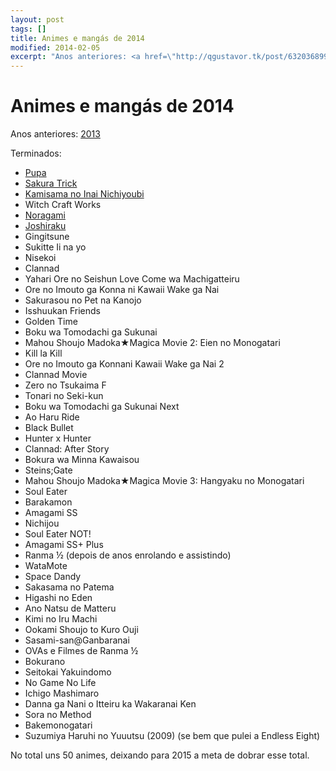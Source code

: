 ```yaml
---
layout: post
tags: []
title: Animes e mangás de 2014
modified: 2014-02-05
excerpt: "Anos anteriores: <a href=\"http://qgustavor.tk/post/63203689971/animes-assistidos-e-mangas-de-2013\">2013</a>"
---
```


Animes e mangás de 2014
=======================

Anos anteriores:
[2013](http://qgustavor.tk/post/63203689971/animes-assistidos-e-mangas-de-2013)

Terminados:

-   [Pupa](http://qgustavor.tumblr.com/post/84019921998/)
-   [Sakura
    Trick](http://qgustavor.tk/post/89399255584/sakura-trick-muito-amor-para-um-anime-so)
-   [Kamisama no Inai
    Nichiyoubi](http://qgustavor.tk/post/92272495379/kamisama-no-inai-nichiyoubi)
-   Witch Craft Works
-   [Noragami](http://qgustavor.tk/post/89407721554/noragami)
-   [Joshiraku](http://qgustavor.tumblr.com/post/92011213724/joshiraku-uma-comedia-bem-japonesa)
-   Gingitsune
-   Sukitte Ii na yo
-   Nisekoi
-   Clannad
-   Yahari Ore no Seishun Love Come wa Machigatteiru
-   Ore no Imouto ga Konna ni Kawaii Wake ga Nai
-   Sakurasou no Pet na Kanojo
-   Isshuukan Friends
-   Golden Time
-   Boku wa Tomodachi ga Sukunai
-   Mahou Shoujo Madoka★Magica Movie 2: Eien no Monogatari
-   Kill la Kill
-   <span
    data-sheets-value="[null,2,&quot;Boku wa Tomodachi ga Sukunai Next&quot;]"
    data-sheets-userformat="[null,null,513,[null,0],null,null,null,null,null,null,null,null,0]"><span
    data-sheets-value="[null,2,&quot;Ore no Imouto ga Konnani Kawaii Wake ga Nai.&quot;]"
    data-sheets-userformat="[null,null,4609,[null,0],null,null,null,null,null,null,null,null,0,null,null,&quot;trebuchet ms&quot;]">Ore
    no Imouto ga Konnani Kawaii Wake ga Nai 2\
    </span></span>
-   <span
    data-sheets-value="[null,2,&quot;Boku wa Tomodachi ga Sukunai Next&quot;]"
    data-sheets-userformat="[null,null,513,[null,0],null,null,null,null,null,null,null,null,0]"><span
    data-sheets-value="[null,2,&quot;Ore no Imouto ga Konnani Kawaii Wake ga Nai.&quot;]"
    data-sheets-userformat="[null,null,4609,[null,0],null,null,null,null,null,null,null,null,0,null,null,&quot;trebuchet ms&quot;]">Clannad
    Movie</span></span>
-   <span
    data-sheets-value="[null,2,&quot;Boku wa Tomodachi ga Sukunai Next&quot;]"
    data-sheets-userformat="[null,null,513,[null,0],null,null,null,null,null,null,null,null,0]"><span
    data-sheets-value="[null,2,&quot;Ore no Imouto ga Konnani Kawaii Wake ga Nai.&quot;]"
    data-sheets-userformat="[null,null,4609,[null,0],null,null,null,null,null,null,null,null,0,null,null,&quot;trebuchet ms&quot;]">Zero
    no Tsukaima F</span></span>
-   <span
    data-sheets-value="[null,2,&quot;Boku wa Tomodachi ga Sukunai Next&quot;]"
    data-sheets-userformat="[null,null,513,[null,0],null,null,null,null,null,null,null,null,0]"><span
    data-sheets-value="[null,2,&quot;Ore no Imouto ga Konnani Kawaii Wake ga Nai.&quot;]"
    data-sheets-userformat="[null,null,4609,[null,0],null,null,null,null,null,null,null,null,0,null,null,&quot;trebuchet ms&quot;]"><span
    data-sheets-value="[null,2,&quot;Black Bullet&quot;]"
    data-sheets-userformat="[null,null,1,[null,0]]">Tonari no
    Seki-kun</span></span></span>
-   <span
    data-sheets-value="[null,2,&quot;Boku wa Tomodachi ga Sukunai Next&quot;]"
    data-sheets-userformat="[null,null,513,[null,0],null,null,null,null,null,null,null,null,0]"><span
    data-sheets-value="[null,2,&quot;Ore no Imouto ga Konnani Kawaii Wake ga Nai.&quot;]"
    data-sheets-userformat="[null,null,4609,[null,0],null,null,null,null,null,null,null,null,0,null,null,&quot;trebuchet ms&quot;]"><span
    data-sheets-value="[null,2,&quot;Black Bullet&quot;]"
    data-sheets-userformat="[null,null,1,[null,0]]"><span
    data-sheets-value="[null,2,&quot;Boku wa Tomodachi ga Sukunai Next&quot;]"
    data-sheets-userformat="[null,null,513,[null,0],null,null,null,null,null,null,null,null,0]">Boku
    wa Tomodachi ga Sukunai Next</span></span></span></span>
-   <span
    data-sheets-value="[null,2,&quot;Boku wa Tomodachi ga Sukunai Next&quot;]"
    data-sheets-userformat="[null,null,513,[null,0],null,null,null,null,null,null,null,null,0]"><span
    data-sheets-value="[null,2,&quot;Ore no Imouto ga Konnani Kawaii Wake ga Nai.&quot;]"
    data-sheets-userformat="[null,null,4609,[null,0],null,null,null,null,null,null,null,null,0,null,null,&quot;trebuchet ms&quot;]"><span
    data-sheets-value="[null,2,&quot;Black Bullet&quot;]"
    data-sheets-userformat="[null,null,1,[null,0]]"><span
    data-sheets-value="[null,2,&quot;Boku wa Tomodachi ga Sukunai Next&quot;]"
    data-sheets-userformat="[null,null,513,[null,0],null,null,null,null,null,null,null,null,0]"><span
    data-sheets-value="[null,2,&quot;Boku wa Tomodachi ga Sukunai Next&quot;]"
    data-sheets-userformat="[null,null,513,[null,0],null,null,null,null,null,null,null,null,0]"><span
    data-sheets-value="[null,2,&quot;Ore no Imouto ga Konnani Kawaii Wake ga Nai.&quot;]"
    data-sheets-userformat="[null,null,4609,[null,0],null,null,null,null,null,null,null,null,0,null,null,&quot;trebuchet ms&quot;]"><span
    data-sheets-value="[null,2,&quot;Ao Haru Ride&quot;]"
    data-sheets-userformat="[null,null,2561,[null,0],null,null,null,null,null,null,null,null,0,null,[null,2,5967616]]">Ao
    Haru Ride</span></span></span></span></span></span></span>
-   <span
    data-sheets-value="[null,2,&quot;Boku wa Tomodachi ga Sukunai Next&quot;]"
    data-sheets-userformat="[null,null,513,[null,0],null,null,null,null,null,null,null,null,0]"><span
    data-sheets-value="[null,2,&quot;Ore no Imouto ga Konnani Kawaii Wake ga Nai.&quot;]"
    data-sheets-userformat="[null,null,4609,[null,0],null,null,null,null,null,null,null,null,0,null,null,&quot;trebuchet ms&quot;]"><span
    data-sheets-value="[null,2,&quot;Black Bullet&quot;]"
    data-sheets-userformat="[null,null,1,[null,0]]"><span
    data-sheets-value="[null,2,&quot;Boku wa Tomodachi ga Sukunai Next&quot;]"
    data-sheets-userformat="[null,null,513,[null,0],null,null,null,null,null,null,null,null,0]"><span
    data-sheets-value="[null,2,&quot;Boku wa Tomodachi ga Sukunai Next&quot;]"
    data-sheets-userformat="[null,null,513,[null,0],null,null,null,null,null,null,null,null,0]"><span
    data-sheets-value="[null,2,&quot;Ore no Imouto ga Konnani Kawaii Wake ga Nai.&quot;]"
    data-sheets-userformat="[null,null,4609,[null,0],null,null,null,null,null,null,null,null,0,null,null,&quot;trebuchet ms&quot;]"><span
    data-sheets-value="[null,2,&quot;Ao Haru Ride&quot;]"
    data-sheets-userformat="[null,null,2561,[null,0],null,null,null,null,null,null,null,null,0,null,[null,2,5967616]]"><span
    data-sheets-value="[null,2,&quot;Black Bullet&quot;]"
    data-sheets-userformat="[null,null,1,[null,0]]">Black
    Bullet</span></span></span></span></span></span></span></span>
-   <span
    data-sheets-value="[null,2,&quot;Boku wa Tomodachi ga Sukunai Next&quot;]"
    data-sheets-userformat="[null,null,513,[null,0],null,null,null,null,null,null,null,null,0]"><span
    data-sheets-value="[null,2,&quot;Ore no Imouto ga Konnani Kawaii Wake ga Nai.&quot;]"
    data-sheets-userformat="[null,null,4609,[null,0],null,null,null,null,null,null,null,null,0,null,null,&quot;trebuchet ms&quot;]"><span
    data-sheets-value="[null,2,&quot;Black Bullet&quot;]"
    data-sheets-userformat="[null,null,1,[null,0]]"><span
    data-sheets-value="[null,2,&quot;Boku wa Tomodachi ga Sukunai Next&quot;]"
    data-sheets-userformat="[null,null,513,[null,0],null,null,null,null,null,null,null,null,0]"><span
    data-sheets-value="[null,2,&quot;Boku wa Tomodachi ga Sukunai Next&quot;]"
    data-sheets-userformat="[null,null,513,[null,0],null,null,null,null,null,null,null,null,0]"><span
    data-sheets-value="[null,2,&quot;Ore no Imouto ga Konnani Kawaii Wake ga Nai.&quot;]"
    data-sheets-userformat="[null,null,4609,[null,0],null,null,null,null,null,null,null,null,0,null,null,&quot;trebuchet ms&quot;]"><span
    data-sheets-value="[null,2,&quot;Ao Haru Ride&quot;]"
    data-sheets-userformat="[null,null,2561,[null,0],null,null,null,null,null,null,null,null,0,null,[null,2,5967616]]"><span
    data-sheets-value="[null,2,&quot;Black Bullet&quot;]"
    data-sheets-userformat="[null,null,1,[null,0]]">Hunter x
    Hunter</span></span></span></span></span></span></span></span>
-   <span
    data-sheets-value="[null,2,&quot;Boku wa Tomodachi ga Sukunai Next&quot;]"
    data-sheets-userformat="[null,null,513,[null,0],null,null,null,null,null,null,null,null,0]"><span
    data-sheets-value="[null,2,&quot;Ore no Imouto ga Konnani Kawaii Wake ga Nai.&quot;]"
    data-sheets-userformat="[null,null,4609,[null,0],null,null,null,null,null,null,null,null,0,null,null,&quot;trebuchet ms&quot;]"><span
    data-sheets-value="[null,2,&quot;Black Bullet&quot;]"
    data-sheets-userformat="[null,null,1,[null,0]]"><span
    data-sheets-value="[null,2,&quot;Boku wa Tomodachi ga Sukunai Next&quot;]"
    data-sheets-userformat="[null,null,513,[null,0],null,null,null,null,null,null,null,null,0]"><span
    data-sheets-value="[null,2,&quot;Boku wa Tomodachi ga Sukunai Next&quot;]"
    data-sheets-userformat="[null,null,513,[null,0],null,null,null,null,null,null,null,null,0]"><span
    data-sheets-value="[null,2,&quot;Ore no Imouto ga Konnani Kawaii Wake ga Nai.&quot;]"
    data-sheets-userformat="[null,null,4609,[null,0],null,null,null,null,null,null,null,null,0,null,null,&quot;trebuchet ms&quot;]"><span
    data-sheets-value="[null,2,&quot;Ao Haru Ride&quot;]"
    data-sheets-userformat="[null,null,2561,[null,0],null,null,null,null,null,null,null,null,0,null,[null,2,5967616]]"><span
    data-sheets-value="[null,2,&quot;Black Bullet&quot;]"
    data-sheets-userformat="[null,null,1,[null,0]]">Clannad: After
    Story</span></span></span></span></span></span></span></span>
-   <span
    data-sheets-value="[null,2,&quot;Boku wa Tomodachi ga Sukunai Next&quot;]"
    data-sheets-userformat="[null,null,513,[null,0],null,null,null,null,null,null,null,null,0]"><span
    data-sheets-value="[null,2,&quot;Ore no Imouto ga Konnani Kawaii Wake ga Nai.&quot;]"
    data-sheets-userformat="[null,null,4609,[null,0],null,null,null,null,null,null,null,null,0,null,null,&quot;trebuchet ms&quot;]"><span
    data-sheets-value="[null,2,&quot;Black Bullet&quot;]"
    data-sheets-userformat="[null,null,1,[null,0]]"><span
    data-sheets-value="[null,2,&quot;Boku wa Tomodachi ga Sukunai Next&quot;]"
    data-sheets-userformat="[null,null,513,[null,0],null,null,null,null,null,null,null,null,0]"><span
    data-sheets-value="[null,2,&quot;Boku wa Tomodachi ga Sukunai Next&quot;]"
    data-sheets-userformat="[null,null,513,[null,0],null,null,null,null,null,null,null,null,0]"><span
    data-sheets-value="[null,2,&quot;Ore no Imouto ga Konnani Kawaii Wake ga Nai.&quot;]"
    data-sheets-userformat="[null,null,4609,[null,0],null,null,null,null,null,null,null,null,0,null,null,&quot;trebuchet ms&quot;]"><span
    data-sheets-value="[null,2,&quot;Ao Haru Ride&quot;]"
    data-sheets-userformat="[null,null,2561,[null,0],null,null,null,null,null,null,null,null,0,null,[null,2,5967616]]"><span
    data-sheets-value="[null,2,&quot;Black Bullet&quot;]"
    data-sheets-userformat="[null,null,1,[null,0]]"><span
    data-sheets-value="[null,2,&quot;Black Bullet&quot;]"
    data-sheets-userformat="[null,null,1,[null,0]]">Bokura wa Minna
    Kawaisou</span></span></span></span></span></span></span></span></span>
-   <span
    data-sheets-value="[null,2,&quot;Boku wa Tomodachi ga Sukunai Next&quot;]"
    data-sheets-userformat="[null,null,513,[null,0],null,null,null,null,null,null,null,null,0]"><span
    data-sheets-value="[null,2,&quot;Ore no Imouto ga Konnani Kawaii Wake ga Nai.&quot;]"
    data-sheets-userformat="[null,null,4609,[null,0],null,null,null,null,null,null,null,null,0,null,null,&quot;trebuchet ms&quot;]"><span
    data-sheets-value="[null,2,&quot;Black Bullet&quot;]"
    data-sheets-userformat="[null,null,1,[null,0]]"><span
    data-sheets-value="[null,2,&quot;Boku wa Tomodachi ga Sukunai Next&quot;]"
    data-sheets-userformat="[null,null,513,[null,0],null,null,null,null,null,null,null,null,0]"><span
    data-sheets-value="[null,2,&quot;Boku wa Tomodachi ga Sukunai Next&quot;]"
    data-sheets-userformat="[null,null,513,[null,0],null,null,null,null,null,null,null,null,0]"><span
    data-sheets-value="[null,2,&quot;Ore no Imouto ga Konnani Kawaii Wake ga Nai.&quot;]"
    data-sheets-userformat="[null,null,4609,[null,0],null,null,null,null,null,null,null,null,0,null,null,&quot;trebuchet ms&quot;]"><span
    data-sheets-value="[null,2,&quot;Ao Haru Ride&quot;]"
    data-sheets-userformat="[null,null,2561,[null,0],null,null,null,null,null,null,null,null,0,null,[null,2,5967616]]"><span
    data-sheets-value="[null,2,&quot;Black Bullet&quot;]"
    data-sheets-userformat="[null,null,1,[null,0]]"><span
    data-sheets-value="[null,2,&quot;Black Bullet&quot;]"
    data-sheets-userformat="[null,null,1,[null,0]]">Steins;Gate</span></span></span></span></span></span></span></span></span>
-   <span
    data-sheets-value="[null,2,&quot;Boku wa Tomodachi ga Sukunai Next&quot;]"
    data-sheets-userformat="[null,null,513,[null,0],null,null,null,null,null,null,null,null,0]"><span
    data-sheets-value="[null,2,&quot;Ore no Imouto ga Konnani Kawaii Wake ga Nai.&quot;]"
    data-sheets-userformat="[null,null,4609,[null,0],null,null,null,null,null,null,null,null,0,null,null,&quot;trebuchet ms&quot;]"><span
    data-sheets-value="[null,2,&quot;Black Bullet&quot;]"
    data-sheets-userformat="[null,null,1,[null,0]]"><span
    data-sheets-value="[null,2,&quot;Boku wa Tomodachi ga Sukunai Next&quot;]"
    data-sheets-userformat="[null,null,513,[null,0],null,null,null,null,null,null,null,null,0]"><span
    data-sheets-value="[null,2,&quot;Boku wa Tomodachi ga Sukunai Next&quot;]"
    data-sheets-userformat="[null,null,513,[null,0],null,null,null,null,null,null,null,null,0]"><span
    data-sheets-value="[null,2,&quot;Ore no Imouto ga Konnani Kawaii Wake ga Nai.&quot;]"
    data-sheets-userformat="[null,null,4609,[null,0],null,null,null,null,null,null,null,null,0,null,null,&quot;trebuchet ms&quot;]"><span
    data-sheets-value="[null,2,&quot;Ao Haru Ride&quot;]"
    data-sheets-userformat="[null,null,2561,[null,0],null,null,null,null,null,null,null,null,0,null,[null,2,5967616]]"><span
    data-sheets-value="[null,2,&quot;Black Bullet&quot;]"
    data-sheets-userformat="[null,null,1,[null,0]]"><span
    data-sheets-value="[null,2,&quot;Black Bullet&quot;]"
    data-sheets-userformat="[null,null,1,[null,0]]">Mahou Shoujo
    Madoka★Magica Movie 3: Hangyaku no
    Monogatari</span></span></span></span></span></span></span></span></span>
-   Soul Eater
-   <span data-sheets-value="[null,2,&quot;Black Bullet&quot;]"
    data-sheets-userformat="[null,null,1,[null,0]]"><span
    data-sheets-value="[null,2,&quot;Barakamon&quot;]"
    data-sheets-userformat="[null,null,513,[null,0],null,null,null,null,null,null,null,null,0]">Barakamon</span></span>
-   <span data-sheets-value="[null,2,&quot;Black Bullet&quot;]"
    data-sheets-userformat="[null,null,1,[null,0]]"><span
    data-sheets-value="[null,2,&quot;Barakamon&quot;]"
    data-sheets-userformat="[null,null,513,[null,0],null,null,null,null,null,null,null,null,0]"><span
    data-sheets-value="[null,2,&quot;Black Bullet&quot;]"
    data-sheets-userformat="[null,null,1,[null,0]]">Amagami
    SS</span></span></span>
-   <span data-sheets-value="[null,2,&quot;Black Bullet&quot;]"
    data-sheets-userformat="[null,null,1,[null,0]]"><span
    data-sheets-value="[null,2,&quot;Barakamon&quot;]"
    data-sheets-userformat="[null,null,513,[null,0],null,null,null,null,null,null,null,null,0]"><span
    data-sheets-value="[null,2,&quot;Black Bullet&quot;]"
    data-sheets-userformat="[null,null,1,[null,0]]"><span
    data-sheets-value="[null,2,&quot;Black Bullet&quot;]"
    data-sheets-userformat="[null,null,1,[null,0]]">Nichijou</span></span></span></span>
-   <span data-sheets-value="[null,2,&quot;Black Bullet&quot;]"
    data-sheets-userformat="[null,null,1,[null,0]]"><span
    data-sheets-value="[null,2,&quot;Barakamon&quot;]"
    data-sheets-userformat="[null,null,513,[null,0],null,null,null,null,null,null,null,null,0]"><span
    data-sheets-value="[null,2,&quot;Black Bullet&quot;]"
    data-sheets-userformat="[null,null,1,[null,0]]"><span
    data-sheets-value="[null,2,&quot;Black Bullet&quot;]"
    data-sheets-userformat="[null,null,1,[null,0]]">Soul Eater
    NOT!</span></span></span></span>
-   <span data-sheets-value="[null,2,&quot;Black Bullet&quot;]"
    data-sheets-userformat="[null,null,1,[null,0]]"><span
    data-sheets-value="[null,2,&quot;Barakamon&quot;]"
    data-sheets-userformat="[null,null,513,[null,0],null,null,null,null,null,null,null,null,0]"><span
    data-sheets-value="[null,2,&quot;Black Bullet&quot;]"
    data-sheets-userformat="[null,null,1,[null,0]]"><span
    data-sheets-value="[null,2,&quot;Black Bullet&quot;]"
    data-sheets-userformat="[null,null,1,[null,0]]"><span
    data-sheets-value="[null,2,&quot;Danna ga Nani o Itteiru ka Wakaranai Ken&quot;]"
    data-sheets-userformat="[null,null,2049,[null,0],null,null,null,null,null,null,null,null,null,null,[null,2,5967616]]"><span
    data-sheets-value="[null,2,&quot;Orenchi no Furo Jijou&quot;]"
    data-sheets-userformat="[null,null,2049,[null,0],null,null,null,null,null,null,null,null,null,null,[null,2,5967616]]">Amagami
    SS+ Plus</span></span></span></span></span></span>
-   <span data-sheets-value="[null,2,&quot;Black Bullet&quot;]"
    data-sheets-userformat="[null,null,1,[null,0]]"><span
    data-sheets-value="[null,2,&quot;Barakamon&quot;]"
    data-sheets-userformat="[null,null,513,[null,0],null,null,null,null,null,null,null,null,0]"><span
    data-sheets-value="[null,2,&quot;Black Bullet&quot;]"
    data-sheets-userformat="[null,null,1,[null,0]]"><span
    data-sheets-value="[null,2,&quot;Black Bullet&quot;]"
    data-sheets-userformat="[null,null,1,[null,0]]"><span
    data-sheets-value="[null,2,&quot;Danna ga Nani o Itteiru ka Wakaranai Ken&quot;]"
    data-sheets-userformat="[null,null,2049,[null,0],null,null,null,null,null,null,null,null,null,null,[null,2,5967616]]"><span
    data-sheets-value="[null,2,&quot;Orenchi no Furo Jijou&quot;]"
    data-sheets-userformat="[null,null,2049,[null,0],null,null,null,null,null,null,null,null,null,null,[null,2,5967616]]">Ranma
    ½ (depois de anos enrolando e assistindo)\
    </span></span></span></span></span></span>
-   <span data-sheets-value="[null,2,&quot;Black Bullet&quot;]"
    data-sheets-userformat="[null,null,1,[null,0]]"><span
    data-sheets-value="[null,2,&quot;Barakamon&quot;]"
    data-sheets-userformat="[null,null,513,[null,0],null,null,null,null,null,null,null,null,0]"><span
    data-sheets-value="[null,2,&quot;Black Bullet&quot;]"
    data-sheets-userformat="[null,null,1,[null,0]]"><span
    data-sheets-value="[null,2,&quot;Black Bullet&quot;]"
    data-sheets-userformat="[null,null,1,[null,0]]"><span
    data-sheets-value="[null,2,&quot;Danna ga Nani o Itteiru ka Wakaranai Ken&quot;]"
    data-sheets-userformat="[null,null,2049,[null,0],null,null,null,null,null,null,null,null,null,null,[null,2,5967616]]"><span
    data-sheets-value="[null,2,&quot;Orenchi no Furo Jijou&quot;]"
    data-sheets-userformat="[null,null,2049,[null,0],null,null,null,null,null,null,null,null,null,null,[null,2,5967616]]">WataMote</span></span></span></span></span></span>
-   <span data-sheets-value="[null,2,&quot;Black Bullet&quot;]"
    data-sheets-userformat="[null,null,1,[null,0]]"><span
    data-sheets-value="[null,2,&quot;Barakamon&quot;]"
    data-sheets-userformat="[null,null,513,[null,0],null,null,null,null,null,null,null,null,0]"><span
    data-sheets-value="[null,2,&quot;Black Bullet&quot;]"
    data-sheets-userformat="[null,null,1,[null,0]]"><span
    data-sheets-value="[null,2,&quot;Black Bullet&quot;]"
    data-sheets-userformat="[null,null,1,[null,0]]"><span
    data-sheets-value="[null,2,&quot;Danna ga Nani o Itteiru ka Wakaranai Ken&quot;]"
    data-sheets-userformat="[null,null,2049,[null,0],null,null,null,null,null,null,null,null,null,null,[null,2,5967616]]"><span
    data-sheets-value="[null,2,&quot;Orenchi no Furo Jijou&quot;]"
    data-sheets-userformat="[null,null,2049,[null,0],null,null,null,null,null,null,null,null,null,null,[null,2,5967616]]">Space
    Dandy</span></span></span></span></span></span>
-   <span data-sheets-value="[null,2,&quot;Black Bullet&quot;]"
    data-sheets-userformat="[null,null,1,[null,0]]"><span
    data-sheets-value="[null,2,&quot;Barakamon&quot;]"
    data-sheets-userformat="[null,null,513,[null,0],null,null,null,null,null,null,null,null,0]"><span
    data-sheets-value="[null,2,&quot;Black Bullet&quot;]"
    data-sheets-userformat="[null,null,1,[null,0]]"><span
    data-sheets-value="[null,2,&quot;Black Bullet&quot;]"
    data-sheets-userformat="[null,null,1,[null,0]]"><span
    data-sheets-value="[null,2,&quot;Danna ga Nani o Itteiru ka Wakaranai Ken&quot;]"
    data-sheets-userformat="[null,null,2049,[null,0],null,null,null,null,null,null,null,null,null,null,[null,2,5967616]]"><span
    data-sheets-value="[null,2,&quot;Orenchi no Furo Jijou&quot;]"
    data-sheets-userformat="[null,null,2049,[null,0],null,null,null,null,null,null,null,null,null,null,[null,2,5967616]]">Sakasama
    no Patema</span></span></span></span></span></span>
-   <span data-sheets-value="[null,2,&quot;Black Bullet&quot;]"
    data-sheets-userformat="[null,null,1,[null,0]]"><span
    data-sheets-value="[null,2,&quot;Barakamon&quot;]"
    data-sheets-userformat="[null,null,513,[null,0],null,null,null,null,null,null,null,null,0]"><span
    data-sheets-value="[null,2,&quot;Black Bullet&quot;]"
    data-sheets-userformat="[null,null,1,[null,0]]"><span
    data-sheets-value="[null,2,&quot;Black Bullet&quot;]"
    data-sheets-userformat="[null,null,1,[null,0]]"><span
    data-sheets-value="[null,2,&quot;Danna ga Nani o Itteiru ka Wakaranai Ken&quot;]"
    data-sheets-userformat="[null,null,2049,[null,0],null,null,null,null,null,null,null,null,null,null,[null,2,5967616]]"><span
    data-sheets-value="[null,2,&quot;Orenchi no Furo Jijou&quot;]"
    data-sheets-userformat="[null,null,2049,[null,0],null,null,null,null,null,null,null,null,null,null,[null,2,5967616]]"><span
    data-sheets-value="[null,2,&quot;Danna ga Nani o Itteiru ka Wakaranai Ken&quot;]"
    data-sheets-userformat="[null,null,2049,[null,0],null,null,null,null,null,null,null,null,null,null,[null,2,5967616]]"><span
    data-sheets-value="[null,2,&quot;Orenchi no Furo Jijou&quot;]"
    data-sheets-userformat="[null,null,2049,[null,0],null,null,null,null,null,null,null,null,null,null,[null,2,5967616]]">Higashi
    no Eden</span></span></span></span></span></span></span></span>
-   <span data-sheets-value="[null,2,&quot;Black Bullet&quot;]"
    data-sheets-userformat="[null,null,1,[null,0]]"><span
    data-sheets-value="[null,2,&quot;Barakamon&quot;]"
    data-sheets-userformat="[null,null,513,[null,0],null,null,null,null,null,null,null,null,0]"><span
    data-sheets-value="[null,2,&quot;Black Bullet&quot;]"
    data-sheets-userformat="[null,null,1,[null,0]]"><span
    data-sheets-value="[null,2,&quot;Black Bullet&quot;]"
    data-sheets-userformat="[null,null,1,[null,0]]"><span
    data-sheets-value="[null,2,&quot;Danna ga Nani o Itteiru ka Wakaranai Ken&quot;]"
    data-sheets-userformat="[null,null,2049,[null,0],null,null,null,null,null,null,null,null,null,null,[null,2,5967616]]"><span
    data-sheets-value="[null,2,&quot;Orenchi no Furo Jijou&quot;]"
    data-sheets-userformat="[null,null,2049,[null,0],null,null,null,null,null,null,null,null,null,null,[null,2,5967616]]"><span
    data-sheets-value="[null,2,&quot;Danna ga Nani o Itteiru ka Wakaranai Ken&quot;]"
    data-sheets-userformat="[null,null,2049,[null,0],null,null,null,null,null,null,null,null,null,null,[null,2,5967616]]"><span
    data-sheets-value="[null,2,&quot;Orenchi no Furo Jijou&quot;]"
    data-sheets-userformat="[null,null,2049,[null,0],null,null,null,null,null,null,null,null,null,null,[null,2,5967616]]"><span
    data-sheets-value="[null,2,&quot;Danna ga Nani o Itteiru ka Wakaranai Ken&quot;]"
    data-sheets-userformat="[null,null,2049,[null,0],null,null,null,null,null,null,null,null,null,null,[null,2,5967616]]"><span
    data-sheets-value="[null,2,&quot;Orenchi no Furo Jijou&quot;]"
    data-sheets-userformat="[null,null,2049,[null,0],null,null,null,null,null,null,null,null,null,null,[null,2,5967616]]">Ano
    Natsu de
    Matteru</span></span></span></span></span></span></span></span></span></span>
-   <span data-sheets-value="[null,2,&quot;Black Bullet&quot;]"
    data-sheets-userformat="[null,null,1,[null,0]]"><span
    data-sheets-value="[null,2,&quot;Barakamon&quot;]"
    data-sheets-userformat="[null,null,513,[null,0],null,null,null,null,null,null,null,null,0]"><span
    data-sheets-value="[null,2,&quot;Black Bullet&quot;]"
    data-sheets-userformat="[null,null,1,[null,0]]"><span
    data-sheets-value="[null,2,&quot;Black Bullet&quot;]"
    data-sheets-userformat="[null,null,1,[null,0]]"><span
    data-sheets-value="[null,2,&quot;Danna ga Nani o Itteiru ka Wakaranai Ken&quot;]"
    data-sheets-userformat="[null,null,2049,[null,0],null,null,null,null,null,null,null,null,null,null,[null,2,5967616]]"><span
    data-sheets-value="[null,2,&quot;Orenchi no Furo Jijou&quot;]"
    data-sheets-userformat="[null,null,2049,[null,0],null,null,null,null,null,null,null,null,null,null,[null,2,5967616]]"><span
    data-sheets-value="[null,2,&quot;Danna ga Nani o Itteiru ka Wakaranai Ken&quot;]"
    data-sheets-userformat="[null,null,2049,[null,0],null,null,null,null,null,null,null,null,null,null,[null,2,5967616]]"><span
    data-sheets-value="[null,2,&quot;Orenchi no Furo Jijou&quot;]"
    data-sheets-userformat="[null,null,2049,[null,0],null,null,null,null,null,null,null,null,null,null,[null,2,5967616]]"><span
    data-sheets-value="[null,2,&quot;Danna ga Nani o Itteiru ka Wakaranai Ken&quot;]"
    data-sheets-userformat="[null,null,2049,[null,0],null,null,null,null,null,null,null,null,null,null,[null,2,5967616]]"><span
    data-sheets-value="[null,2,&quot;Orenchi no Furo Jijou&quot;]"
    data-sheets-userformat="[null,null,2049,[null,0],null,null,null,null,null,null,null,null,null,null,[null,2,5967616]]"><span
    data-sheets-value="[null,2,&quot;Danna ga Nani o Itteiru ka Wakaranai Ken&quot;]"
    data-sheets-userformat="[null,null,2049,[null,0],null,null,null,null,null,null,null,null,null,null,[null,2,5967616]]"><span
    data-sheets-value="[null,2,&quot;Orenchi no Furo Jijou&quot;]"
    data-sheets-userformat="[null,null,2049,[null,0],null,null,null,null,null,null,null,null,null,null,[null,2,5967616]]">Kimi
    no Iru
    Machi</span></span></span></span></span></span></span></span></span></span></span></span>
-   <span data-sheets-value="[null,2,&quot;Black Bullet&quot;]"
    data-sheets-userformat="[null,null,1,[null,0]]"><span
    data-sheets-value="[null,2,&quot;Barakamon&quot;]"
    data-sheets-userformat="[null,null,513,[null,0],null,null,null,null,null,null,null,null,0]"><span
    data-sheets-value="[null,2,&quot;Black Bullet&quot;]"
    data-sheets-userformat="[null,null,1,[null,0]]"><span
    data-sheets-value="[null,2,&quot;Black Bullet&quot;]"
    data-sheets-userformat="[null,null,1,[null,0]]"><span
    data-sheets-value="[null,2,&quot;Danna ga Nani o Itteiru ka Wakaranai Ken&quot;]"
    data-sheets-userformat="[null,null,2049,[null,0],null,null,null,null,null,null,null,null,null,null,[null,2,5967616]]"><span
    data-sheets-value="[null,2,&quot;Orenchi no Furo Jijou&quot;]"
    data-sheets-userformat="[null,null,2049,[null,0],null,null,null,null,null,null,null,null,null,null,[null,2,5967616]]"><span
    data-sheets-value="[null,2,&quot;Danna ga Nani o Itteiru ka Wakaranai Ken&quot;]"
    data-sheets-userformat="[null,null,2049,[null,0],null,null,null,null,null,null,null,null,null,null,[null,2,5967616]]"><span
    data-sheets-value="[null,2,&quot;Orenchi no Furo Jijou&quot;]"
    data-sheets-userformat="[null,null,2049,[null,0],null,null,null,null,null,null,null,null,null,null,[null,2,5967616]]"><span
    data-sheets-value="[null,2,&quot;Danna ga Nani o Itteiru ka Wakaranai Ken&quot;]"
    data-sheets-userformat="[null,null,2049,[null,0],null,null,null,null,null,null,null,null,null,null,[null,2,5967616]]"><span
    data-sheets-value="[null,2,&quot;Orenchi no Furo Jijou&quot;]"
    data-sheets-userformat="[null,null,2049,[null,0],null,null,null,null,null,null,null,null,null,null,[null,2,5967616]]">Ookami
    Shoujo to Kuro
    Ouji</span></span></span></span></span></span></span></span></span></span>
-   <span data-sheets-value="[null,2,&quot;Black Bullet&quot;]"
    data-sheets-userformat="[null,null,1,[null,0]]"><span
    data-sheets-value="[null,2,&quot;Barakamon&quot;]"
    data-sheets-userformat="[null,null,513,[null,0],null,null,null,null,null,null,null,null,0]"><span
    data-sheets-value="[null,2,&quot;Black Bullet&quot;]"
    data-sheets-userformat="[null,null,1,[null,0]]"><span
    data-sheets-value="[null,2,&quot;Black Bullet&quot;]"
    data-sheets-userformat="[null,null,1,[null,0]]"><span
    data-sheets-value="[null,2,&quot;Danna ga Nani o Itteiru ka Wakaranai Ken&quot;]"
    data-sheets-userformat="[null,null,2049,[null,0],null,null,null,null,null,null,null,null,null,null,[null,2,5967616]]"><span
    data-sheets-value="[null,2,&quot;Orenchi no Furo Jijou&quot;]"
    data-sheets-userformat="[null,null,2049,[null,0],null,null,null,null,null,null,null,null,null,null,[null,2,5967616]]"><span
    data-sheets-value="[null,2,&quot;Danna ga Nani o Itteiru ka Wakaranai Ken&quot;]"
    data-sheets-userformat="[null,null,2049,[null,0],null,null,null,null,null,null,null,null,null,null,[null,2,5967616]]"><span
    data-sheets-value="[null,2,&quot;Orenchi no Furo Jijou&quot;]"
    data-sheets-userformat="[null,null,2049,[null,0],null,null,null,null,null,null,null,null,null,null,[null,2,5967616]]"><span
    data-sheets-value="[null,2,&quot;Danna ga Nani o Itteiru ka Wakaranai Ken&quot;]"
    data-sheets-userformat="[null,null,2049,[null,0],null,null,null,null,null,null,null,null,null,null,[null,2,5967616]]"><span
    data-sheets-value="[null,2,&quot;Orenchi no Furo Jijou&quot;]"
    data-sheets-userformat="[null,null,2049,[null,0],null,null,null,null,null,null,null,null,null,null,[null,2,5967616]]"><span
    data-sheets-value="[null,2,&quot;Danna ga Nani o Itteiru ka Wakaranai Ken&quot;]"
    data-sheets-userformat="[null,null,2049,[null,0],null,null,null,null,null,null,null,null,null,null,[null,2,5967616]]"><span
    data-sheets-value="[null,2,&quot;Orenchi no Furo Jijou&quot;]"
    data-sheets-userformat="[null,null,2049,[null,0],null,null,null,null,null,null,null,null,null,null,[null,2,5967616]]">Sasami-san@Ganbaranai</span></span>\
    </span></span></span></span></span></span></span></span></span></span>
-   <span data-sheets-value="[null,2,&quot;Black Bullet&quot;]"
    data-sheets-userformat="[null,null,1,[null,0]]"><span
    data-sheets-value="[null,2,&quot;Barakamon&quot;]"
    data-sheets-userformat="[null,null,513,[null,0],null,null,null,null,null,null,null,null,0]"><span
    data-sheets-value="[null,2,&quot;Black Bullet&quot;]"
    data-sheets-userformat="[null,null,1,[null,0]]"><span
    data-sheets-value="[null,2,&quot;Black Bullet&quot;]"
    data-sheets-userformat="[null,null,1,[null,0]]"><span
    data-sheets-value="[null,2,&quot;Danna ga Nani o Itteiru ka Wakaranai Ken&quot;]"
    data-sheets-userformat="[null,null,2049,[null,0],null,null,null,null,null,null,null,null,null,null,[null,2,5967616]]"><span
    data-sheets-value="[null,2,&quot;Orenchi no Furo Jijou&quot;]"
    data-sheets-userformat="[null,null,2049,[null,0],null,null,null,null,null,null,null,null,null,null,[null,2,5967616]]"><span
    data-sheets-value="[null,2,&quot;Danna ga Nani o Itteiru ka Wakaranai Ken&quot;]"
    data-sheets-userformat="[null,null,2049,[null,0],null,null,null,null,null,null,null,null,null,null,[null,2,5967616]]"><span
    data-sheets-value="[null,2,&quot;Orenchi no Furo Jijou&quot;]"
    data-sheets-userformat="[null,null,2049,[null,0],null,null,null,null,null,null,null,null,null,null,[null,2,5967616]]"><span
    data-sheets-value="[null,2,&quot;Danna ga Nani o Itteiru ka Wakaranai Ken&quot;]"
    data-sheets-userformat="[null,null,2049,[null,0],null,null,null,null,null,null,null,null,null,null,[null,2,5967616]]"><span
    data-sheets-value="[null,2,&quot;Orenchi no Furo Jijou&quot;]"
    data-sheets-userformat="[null,null,2049,[null,0],null,null,null,null,null,null,null,null,null,null,[null,2,5967616]]"><span
    data-sheets-value="[null,2,&quot;Danna ga Nani o Itteiru ka Wakaranai Ken&quot;]"
    data-sheets-userformat="[null,null,2049,[null,0],null,null,null,null,null,null,null,null,null,null,[null,2,5967616]]"><span
    data-sheets-value="[null,2,&quot;Orenchi no Furo Jijou&quot;]"
    data-sheets-userformat="[null,null,2049,[null,0],null,null,null,null,null,null,null,null,null,null,[null,2,5967616]]">OVAs
    e Filmes de Ranma
    ½</span></span></span></span></span></span></span></span></span></span></span></span>
-   <span data-sheets-value="[null,2,&quot;Black Bullet&quot;]"
    data-sheets-userformat="[null,null,1,[null,0]]"><span
    data-sheets-value="[null,2,&quot;Barakamon&quot;]"
    data-sheets-userformat="[null,null,513,[null,0],null,null,null,null,null,null,null,null,0]"><span
    data-sheets-value="[null,2,&quot;Black Bullet&quot;]"
    data-sheets-userformat="[null,null,1,[null,0]]"><span
    data-sheets-value="[null,2,&quot;Black Bullet&quot;]"
    data-sheets-userformat="[null,null,1,[null,0]]"><span
    data-sheets-value="[null,2,&quot;Danna ga Nani o Itteiru ka Wakaranai Ken&quot;]"
    data-sheets-userformat="[null,null,2049,[null,0],null,null,null,null,null,null,null,null,null,null,[null,2,5967616]]"><span
    data-sheets-value="[null,2,&quot;Orenchi no Furo Jijou&quot;]"
    data-sheets-userformat="[null,null,2049,[null,0],null,null,null,null,null,null,null,null,null,null,[null,2,5967616]]"><span
    data-sheets-value="[null,2,&quot;Danna ga Nani o Itteiru ka Wakaranai Ken&quot;]"
    data-sheets-userformat="[null,null,2049,[null,0],null,null,null,null,null,null,null,null,null,null,[null,2,5967616]]"><span
    data-sheets-value="[null,2,&quot;Orenchi no Furo Jijou&quot;]"
    data-sheets-userformat="[null,null,2049,[null,0],null,null,null,null,null,null,null,null,null,null,[null,2,5967616]]"><span
    data-sheets-value="[null,2,&quot;Danna ga Nani o Itteiru ka Wakaranai Ken&quot;]"
    data-sheets-userformat="[null,null,2049,[null,0],null,null,null,null,null,null,null,null,null,null,[null,2,5967616]]"><span
    data-sheets-value="[null,2,&quot;Orenchi no Furo Jijou&quot;]"
    data-sheets-userformat="[null,null,2049,[null,0],null,null,null,null,null,null,null,null,null,null,[null,2,5967616]]"><span
    data-sheets-value="[null,2,&quot;Danna ga Nani o Itteiru ka Wakaranai Ken&quot;]"
    data-sheets-userformat="[null,null,2049,[null,0],null,null,null,null,null,null,null,null,null,null,[null,2,5967616]]"><span
    data-sheets-value="[null,2,&quot;Orenchi no Furo Jijou&quot;]"
    data-sheets-userformat="[null,null,2049,[null,0],null,null,null,null,null,null,null,null,null,null,[null,2,5967616]]"><span
    data-sheets-value="[null,2,&quot;Black Bullet&quot;]"
    data-sheets-userformat="[null,null,1,[null,0]]"><span
    data-sheets-value="[null,2,&quot;Barakamon&quot;]"
    data-sheets-userformat="[null,null,513,[null,0],null,null,null,null,null,null,null,null,0]"><span
    data-sheets-value="[null,2,&quot;Black Bullet&quot;]"
    data-sheets-userformat="[null,null,1,[null,0]]"><span
    data-sheets-value="[null,2,&quot;Black Bullet&quot;]"
    data-sheets-userformat="[null,null,1,[null,0]]"><span
    data-sheets-value="[null,2,&quot;Danna ga Nani o Itteiru ka Wakaranai Ken&quot;]"
    data-sheets-userformat="[null,null,2049,[null,0],null,null,null,null,null,null,null,null,null,null,[null,2,5967616]]"><span
    data-sheets-value="[null,2,&quot;Orenchi no Furo Jijou&quot;]"
    data-sheets-userformat="[null,null,2049,[null,0],null,null,null,null,null,null,null,null,null,null,[null,2,5967616]]"><span
    data-sheets-value="[null,2,&quot;Danna ga Nani o Itteiru ka Wakaranai Ken&quot;]"
    data-sheets-userformat="[null,null,2049,[null,0],null,null,null,null,null,null,null,null,null,null,[null,2,5967616]]"><span
    data-sheets-value="[null,2,&quot;Orenchi no Furo Jijou&quot;]"
    data-sheets-userformat="[null,null,2049,[null,0],null,null,null,null,null,null,null,null,null,null,[null,2,5967616]]"><span
    data-sheets-value="[null,2,&quot;Danna ga Nani o Itteiru ka Wakaranai Ken&quot;]"
    data-sheets-userformat="[null,null,2049,[null,0],null,null,null,null,null,null,null,null,null,null,[null,2,5967616]]"><span
    data-sheets-value="[null,2,&quot;Orenchi no Furo Jijou&quot;]"
    data-sheets-userformat="[null,null,2049,[null,0],null,null,null,null,null,null,null,null,null,null,[null,2,5967616]]"><span
    data-sheets-value="[null,2,&quot;Danna ga Nani o Itteiru ka Wakaranai Ken&quot;]"
    data-sheets-userformat="[null,null,2049,[null,0],null,null,null,null,null,null,null,null,null,null,[null,2,5967616]]"><span
    data-sheets-value="[null,2,&quot;Orenchi no Furo Jijou&quot;]"
    data-sheets-userformat="[null,null,2049,[null,0],null,null,null,null,null,null,null,null,null,null,[null,2,5967616]]">Bokurano</span></span></span></span></span></span></span></span></span></span></span></span></span></span></span></span></span></span></span></span></span></span></span></span>
-   <span data-sheets-value="[null,2,&quot;Black Bullet&quot;]"
    data-sheets-userformat="[null,null,1,[null,0]]"><span
    data-sheets-value="[null,2,&quot;Barakamon&quot;]"
    data-sheets-userformat="[null,null,513,[null,0],null,null,null,null,null,null,null,null,0]"><span
    data-sheets-value="[null,2,&quot;Black Bullet&quot;]"
    data-sheets-userformat="[null,null,1,[null,0]]"><span
    data-sheets-value="[null,2,&quot;Black Bullet&quot;]"
    data-sheets-userformat="[null,null,1,[null,0]]"><span
    data-sheets-value="[null,2,&quot;Danna ga Nani o Itteiru ka Wakaranai Ken&quot;]"
    data-sheets-userformat="[null,null,2049,[null,0],null,null,null,null,null,null,null,null,null,null,[null,2,5967616]]"><span
    data-sheets-value="[null,2,&quot;Orenchi no Furo Jijou&quot;]"
    data-sheets-userformat="[null,null,2049,[null,0],null,null,null,null,null,null,null,null,null,null,[null,2,5967616]]"><span
    data-sheets-value="[null,2,&quot;Danna ga Nani o Itteiru ka Wakaranai Ken&quot;]"
    data-sheets-userformat="[null,null,2049,[null,0],null,null,null,null,null,null,null,null,null,null,[null,2,5967616]]"><span
    data-sheets-value="[null,2,&quot;Orenchi no Furo Jijou&quot;]"
    data-sheets-userformat="[null,null,2049,[null,0],null,null,null,null,null,null,null,null,null,null,[null,2,5967616]]"><span
    data-sheets-value="[null,2,&quot;Danna ga Nani o Itteiru ka Wakaranai Ken&quot;]"
    data-sheets-userformat="[null,null,2049,[null,0],null,null,null,null,null,null,null,null,null,null,[null,2,5967616]]"><span
    data-sheets-value="[null,2,&quot;Orenchi no Furo Jijou&quot;]"
    data-sheets-userformat="[null,null,2049,[null,0],null,null,null,null,null,null,null,null,null,null,[null,2,5967616]]"><span
    data-sheets-value="[null,2,&quot;Danna ga Nani o Itteiru ka Wakaranai Ken&quot;]"
    data-sheets-userformat="[null,null,2049,[null,0],null,null,null,null,null,null,null,null,null,null,[null,2,5967616]]"><span
    data-sheets-value="[null,2,&quot;Orenchi no Furo Jijou&quot;]"
    data-sheets-userformat="[null,null,2049,[null,0],null,null,null,null,null,null,null,null,null,null,[null,2,5967616]]">Seitokai
    Yakuindomo</span></span></span></span></span></span></span></span></span></span></span></span>
-   <span data-sheets-value="[null,2,&quot;Black Bullet&quot;]"
    data-sheets-userformat="[null,null,1,[null,0]]"><span
    data-sheets-value="[null,2,&quot;Barakamon&quot;]"
    data-sheets-userformat="[null,null,513,[null,0],null,null,null,null,null,null,null,null,0]"><span
    data-sheets-value="[null,2,&quot;Black Bullet&quot;]"
    data-sheets-userformat="[null,null,1,[null,0]]"><span
    data-sheets-value="[null,2,&quot;Black Bullet&quot;]"
    data-sheets-userformat="[null,null,1,[null,0]]"><span
    data-sheets-value="[null,2,&quot;Danna ga Nani o Itteiru ka Wakaranai Ken&quot;]"
    data-sheets-userformat="[null,null,2049,[null,0],null,null,null,null,null,null,null,null,null,null,[null,2,5967616]]"><span
    data-sheets-value="[null,2,&quot;Orenchi no Furo Jijou&quot;]"
    data-sheets-userformat="[null,null,2049,[null,0],null,null,null,null,null,null,null,null,null,null,[null,2,5967616]]"><span
    data-sheets-value="[null,2,&quot;Danna ga Nani o Itteiru ka Wakaranai Ken&quot;]"
    data-sheets-userformat="[null,null,2049,[null,0],null,null,null,null,null,null,null,null,null,null,[null,2,5967616]]"><span
    data-sheets-value="[null,2,&quot;Orenchi no Furo Jijou&quot;]"
    data-sheets-userformat="[null,null,2049,[null,0],null,null,null,null,null,null,null,null,null,null,[null,2,5967616]]"><span
    data-sheets-value="[null,2,&quot;Danna ga Nani o Itteiru ka Wakaranai Ken&quot;]"
    data-sheets-userformat="[null,null,2049,[null,0],null,null,null,null,null,null,null,null,null,null,[null,2,5967616]]"><span
    data-sheets-value="[null,2,&quot;Orenchi no Furo Jijou&quot;]"
    data-sheets-userformat="[null,null,2049,[null,0],null,null,null,null,null,null,null,null,null,null,[null,2,5967616]]"><span
    data-sheets-value="[null,2,&quot;Danna ga Nani o Itteiru ka Wakaranai Ken&quot;]"
    data-sheets-userformat="[null,null,2049,[null,0],null,null,null,null,null,null,null,null,null,null,[null,2,5967616]]"><span
    data-sheets-value="[null,2,&quot;Orenchi no Furo Jijou&quot;]"
    data-sheets-userformat="[null,null,2049,[null,0],null,null,null,null,null,null,null,null,null,null,[null,2,5967616]]">No
    Game No
    Life</span></span></span></span></span></span></span></span></span></span></span></span>
-   <span data-sheets-value="[null,2,&quot;Black Bullet&quot;]"
    data-sheets-userformat="[null,null,1,[null,0]]"><span
    data-sheets-value="[null,2,&quot;Barakamon&quot;]"
    data-sheets-userformat="[null,null,513,[null,0],null,null,null,null,null,null,null,null,0]"><span
    data-sheets-value="[null,2,&quot;Black Bullet&quot;]"
    data-sheets-userformat="[null,null,1,[null,0]]"><span
    data-sheets-value="[null,2,&quot;Black Bullet&quot;]"
    data-sheets-userformat="[null,null,1,[null,0]]"><span
    data-sheets-value="[null,2,&quot;Danna ga Nani o Itteiru ka Wakaranai Ken&quot;]"
    data-sheets-userformat="[null,null,2049,[null,0],null,null,null,null,null,null,null,null,null,null,[null,2,5967616]]"><span
    data-sheets-value="[null,2,&quot;Orenchi no Furo Jijou&quot;]"
    data-sheets-userformat="[null,null,2049,[null,0],null,null,null,null,null,null,null,null,null,null,[null,2,5967616]]"><span
    data-sheets-value="[null,2,&quot;Danna ga Nani o Itteiru ka Wakaranai Ken&quot;]"
    data-sheets-userformat="[null,null,2049,[null,0],null,null,null,null,null,null,null,null,null,null,[null,2,5967616]]"><span
    data-sheets-value="[null,2,&quot;Orenchi no Furo Jijou&quot;]"
    data-sheets-userformat="[null,null,2049,[null,0],null,null,null,null,null,null,null,null,null,null,[null,2,5967616]]"><span
    data-sheets-value="[null,2,&quot;Danna ga Nani o Itteiru ka Wakaranai Ken&quot;]"
    data-sheets-userformat="[null,null,2049,[null,0],null,null,null,null,null,null,null,null,null,null,[null,2,5967616]]"><span
    data-sheets-value="[null,2,&quot;Orenchi no Furo Jijou&quot;]"
    data-sheets-userformat="[null,null,2049,[null,0],null,null,null,null,null,null,null,null,null,null,[null,2,5967616]]"><span
    data-sheets-value="[null,2,&quot;Danna ga Nani o Itteiru ka Wakaranai Ken&quot;]"
    data-sheets-userformat="[null,null,2049,[null,0],null,null,null,null,null,null,null,null,null,null,[null,2,5967616]]"><span
    data-sheets-value="[null,2,&quot;Orenchi no Furo Jijou&quot;]"
    data-sheets-userformat="[null,null,2049,[null,0],null,null,null,null,null,null,null,null,null,null,[null,2,5967616]]">Ichigo
    Mashimaro</span></span></span></span></span></span></span></span></span></span></span></span>
-   <span data-sheets-value="[null,2,&quot;Black Bullet&quot;]"
    data-sheets-userformat="[null,null,1,[null,0]]"><span
    data-sheets-value="[null,2,&quot;Barakamon&quot;]"
    data-sheets-userformat="[null,null,513,[null,0],null,null,null,null,null,null,null,null,0]"><span
    data-sheets-value="[null,2,&quot;Black Bullet&quot;]"
    data-sheets-userformat="[null,null,1,[null,0]]"><span
    data-sheets-value="[null,2,&quot;Black Bullet&quot;]"
    data-sheets-userformat="[null,null,1,[null,0]]"><span
    data-sheets-value="[null,2,&quot;Danna ga Nani o Itteiru ka Wakaranai Ken&quot;]"
    data-sheets-userformat="[null,null,2049,[null,0],null,null,null,null,null,null,null,null,null,null,[null,2,5967616]]"><span
    data-sheets-value="[null,2,&quot;Orenchi no Furo Jijou&quot;]"
    data-sheets-userformat="[null,null,2049,[null,0],null,null,null,null,null,null,null,null,null,null,[null,2,5967616]]"><span
    data-sheets-value="[null,2,&quot;Danna ga Nani o Itteiru ka Wakaranai Ken&quot;]"
    data-sheets-userformat="[null,null,2049,[null,0],null,null,null,null,null,null,null,null,null,null,[null,2,5967616]]"><span
    data-sheets-value="[null,2,&quot;Orenchi no Furo Jijou&quot;]"
    data-sheets-userformat="[null,null,2049,[null,0],null,null,null,null,null,null,null,null,null,null,[null,2,5967616]]"><span
    data-sheets-value="[null,2,&quot;Danna ga Nani o Itteiru ka Wakaranai Ken&quot;]"
    data-sheets-userformat="[null,null,2049,[null,0],null,null,null,null,null,null,null,null,null,null,[null,2,5967616]]"><span
    data-sheets-value="[null,2,&quot;Orenchi no Furo Jijou&quot;]"
    data-sheets-userformat="[null,null,2049,[null,0],null,null,null,null,null,null,null,null,null,null,[null,2,5967616]]"><span
    data-sheets-value="[null,2,&quot;Danna ga Nani o Itteiru ka Wakaranai Ken&quot;]"
    data-sheets-userformat="[null,null,2049,[null,0],null,null,null,null,null,null,null,null,null,null,[null,2,5967616]]"><span
    data-sheets-value="[null,2,&quot;Orenchi no Furo Jijou&quot;]"
    data-sheets-userformat="[null,null,2049,[null,0],null,null,null,null,null,null,null,null,null,null,[null,2,5967616]]"><span
    data-sheets-value="[null,2,&quot;Danna ga Nani o Itteiru ka Wakaranai Ken&quot;]"
    data-sheets-userformat="[null,null,2049,[null,0],null,null,null,null,null,null,null,null,null,null,[null,2,5967616]]">Danna
    ga Nani o Itteiru ka Wakaranai
    Ken</span></span></span></span></span></span></span></span></span></span></span></span></span>
-   <span data-sheets-value="[null,2,&quot;Black Bullet&quot;]"
    data-sheets-userformat="[null,null,1,[null,0]]"><span
    data-sheets-value="[null,2,&quot;Barakamon&quot;]"
    data-sheets-userformat="[null,null,513,[null,0],null,null,null,null,null,null,null,null,0]">Sora
    no Method</span></span>
-   <span data-sheets-value="[null,2,&quot;Black Bullet&quot;]"
    data-sheets-userformat="[null,null,1,[null,0]]"><span
    data-sheets-value="[null,2,&quot;Barakamon&quot;]"
    data-sheets-userformat="[null,null,513,[null,0],null,null,null,null,null,null,null,null,0]"><span
    data-sheets-value="[null,2,&quot;Black Bullet&quot;]"
    data-sheets-userformat="[null,null,1,[null,0]]"><span
    data-sheets-value="[null,2,&quot;Black Bullet&quot;]"
    data-sheets-userformat="[null,null,1,[null,0]]"><span
    data-sheets-value="[null,2,&quot;Danna ga Nani o Itteiru ka Wakaranai Ken&quot;]"
    data-sheets-userformat="[null,null,2049,[null,0],null,null,null,null,null,null,null,null,null,null,[null,2,5967616]]"><span
    data-sheets-value="[null,2,&quot;Orenchi no Furo Jijou&quot;]"
    data-sheets-userformat="[null,null,2049,[null,0],null,null,null,null,null,null,null,null,null,null,[null,2,5967616]]"><span
    data-sheets-value="[null,2,&quot;Danna ga Nani o Itteiru ka Wakaranai Ken&quot;]"
    data-sheets-userformat="[null,null,2049,[null,0],null,null,null,null,null,null,null,null,null,null,[null,2,5967616]]"><span
    data-sheets-value="[null,2,&quot;Orenchi no Furo Jijou&quot;]"
    data-sheets-userformat="[null,null,2049,[null,0],null,null,null,null,null,null,null,null,null,null,[null,2,5967616]]"><span
    data-sheets-value="[null,2,&quot;Danna ga Nani o Itteiru ka Wakaranai Ken&quot;]"
    data-sheets-userformat="[null,null,2049,[null,0],null,null,null,null,null,null,null,null,null,null,[null,2,5967616]]"><span
    data-sheets-value="[null,2,&quot;Orenchi no Furo Jijou&quot;]"
    data-sheets-userformat="[null,null,2049,[null,0],null,null,null,null,null,null,null,null,null,null,[null,2,5967616]]"><span
    data-sheets-value="[null,2,&quot;Danna ga Nani o Itteiru ka Wakaranai Ken&quot;]"
    data-sheets-userformat="[null,null,2049,[null,0],null,null,null,null,null,null,null,null,null,null,[null,2,5967616]]"><span
    data-sheets-value="[null,2,&quot;Orenchi no Furo Jijou&quot;]"
    data-sheets-userformat="[null,null,2049,[null,0],null,null,null,null,null,null,null,null,null,null,[null,2,5967616]]">Bakemonogatari</span></span></span></span></span></span></span></span></span></span></span></span>
-   <span data-sheets-value="[null,2,&quot;Black Bullet&quot;]"
    data-sheets-userformat="[null,null,1,[null,0]]"><span
    data-sheets-value="[null,2,&quot;Barakamon&quot;]"
    data-sheets-userformat="[null,null,513,[null,0],null,null,null,null,null,null,null,null,0]"><span
    data-sheets-value="[null,2,&quot;Black Bullet&quot;]"
    data-sheets-userformat="[null,null,1,[null,0]]"><span
    data-sheets-value="[null,2,&quot;Black Bullet&quot;]"
    data-sheets-userformat="[null,null,1,[null,0]]"><span
    data-sheets-value="[null,2,&quot;Danna ga Nani o Itteiru ka Wakaranai Ken&quot;]"
    data-sheets-userformat="[null,null,2049,[null,0],null,null,null,null,null,null,null,null,null,null,[null,2,5967616]]"><span
    data-sheets-value="[null,2,&quot;Orenchi no Furo Jijou&quot;]"
    data-sheets-userformat="[null,null,2049,[null,0],null,null,null,null,null,null,null,null,null,null,[null,2,5967616]]"><span
    data-sheets-value="[null,2,&quot;Danna ga Nani o Itteiru ka Wakaranai Ken&quot;]"
    data-sheets-userformat="[null,null,2049,[null,0],null,null,null,null,null,null,null,null,null,null,[null,2,5967616]]"><span
    data-sheets-value="[null,2,&quot;Orenchi no Furo Jijou&quot;]"
    data-sheets-userformat="[null,null,2049,[null,0],null,null,null,null,null,null,null,null,null,null,[null,2,5967616]]"><span
    data-sheets-value="[null,2,&quot;Danna ga Nani o Itteiru ka Wakaranai Ken&quot;]"
    data-sheets-userformat="[null,null,2049,[null,0],null,null,null,null,null,null,null,null,null,null,[null,2,5967616]]"><span
    data-sheets-value="[null,2,&quot;Orenchi no Furo Jijou&quot;]"
    data-sheets-userformat="[null,null,2049,[null,0],null,null,null,null,null,null,null,null,null,null,[null,2,5967616]]"><span
    data-sheets-value="[null,2,&quot;Danna ga Nani o Itteiru ka Wakaranai Ken&quot;]"
    data-sheets-userformat="[null,null,2049,[null,0],null,null,null,null,null,null,null,null,null,null,[null,2,5967616]]"><span
    data-sheets-value="[null,2,&quot;Orenchi no Furo Jijou&quot;]"
    data-sheets-userformat="[null,null,2049,[null,0],null,null,null,null,null,null,null,null,null,null,[null,2,5967616]]">Suzumiya
    Haruhi no Yuuutsu (2009) (se bem que pulei a
    Endless Eight)</span></span></span></span></span></span></span></span></span></span></span></span>

<span data-sheets-value="[null,2,&quot;Black Bullet&quot;]"
data-sheets-userformat="[null,null,1,[null,0]]"><span
data-sheets-value="[null,2,&quot;Barakamon&quot;]"
data-sheets-userformat="[null,null,513,[null,0],null,null,null,null,null,null,null,null,0]"><span
data-sheets-value="[null,2,&quot;Black Bullet&quot;]"
data-sheets-userformat="[null,null,1,[null,0]]"><span
data-sheets-value="[null,2,&quot;Black Bullet&quot;]"
data-sheets-userformat="[null,null,1,[null,0]]"><span
data-sheets-value="[null,2,&quot;Danna ga Nani o Itteiru ka Wakaranai Ken&quot;]"
data-sheets-userformat="[null,null,2049,[null,0],null,null,null,null,null,null,null,null,null,null,[null,2,5967616]]"><span
data-sheets-value="[null,2,&quot;Orenchi no Furo Jijou&quot;]"
data-sheets-userformat="[null,null,2049,[null,0],null,null,null,null,null,null,null,null,null,null,[null,2,5967616]]"><span
data-sheets-value="[null,2,&quot;Danna ga Nani o Itteiru ka Wakaranai Ken&quot;]"
data-sheets-userformat="[null,null,2049,[null,0],null,null,null,null,null,null,null,null,null,null,[null,2,5967616]]"><span
data-sheets-value="[null,2,&quot;Orenchi no Furo Jijou&quot;]"
data-sheets-userformat="[null,null,2049,[null,0],null,null,null,null,null,null,null,null,null,null,[null,2,5967616]]"><span
data-sheets-value="[null,2,&quot;Danna ga Nani o Itteiru ka Wakaranai Ken&quot;]"
data-sheets-userformat="[null,null,2049,[null,0],null,null,null,null,null,null,null,null,null,null,[null,2,5967616]]"><span
data-sheets-value="[null,2,&quot;Orenchi no Furo Jijou&quot;]"
data-sheets-userformat="[null,null,2049,[null,0],null,null,null,null,null,null,null,null,null,null,[null,2,5967616]]"><span
data-sheets-value="[null,2,&quot;Danna ga Nani o Itteiru ka Wakaranai Ken&quot;]"
data-sheets-userformat="[null,null,2049,[null,0],null,null,null,null,null,null,null,null,null,null,[null,2,5967616]]"><span
data-sheets-value="[null,2,&quot;Orenchi no Furo Jijou&quot;]"
data-sheets-userformat="[null,null,2049,[null,0],null,null,null,null,null,null,null,null,null,null,[null,2,5967616]]">No
total uns 50 animes, deixando para 2015 a meta de dobrar esse
total.</span></span></span></span></span></span></span></span></span></span></span></span>

